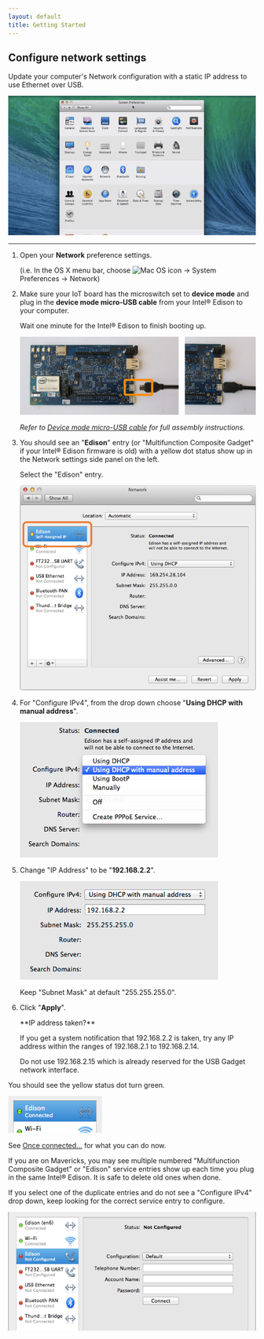 ```yaml
---
layout: default
title: Getting Started
---
```


## Configure network settings

Update your computer's Network configuration with a static IP address to use Ethernet over USB.

![Animated gif: configuring DHCP IP address in Mac Network settings](images/configure_mac_network-animated.gif)

---

1. Open your **Network** preference settings.

    (i.e. In the OS X menu bar, choose ![Mac OS icon](../../../../img/icons/os_icon_mac.png) → System Preferences → Network)

2. Make sure your IoT board has the microswitch set to **device mode** and plug in the **device mode micro-USB cable** from your Intel® Edison to your computer. 

    Wait one minute for the Intel® Edison to finish booting up.

    ![Micro-USB cable being plugged into the top micro-USB connector](../../../assembly/arduino_expansion_board/images/device_mode-usb_cable-before_after.png)

    _Refer to [Device mode micro-USB cable](../../../assembly/arduino_expansion_board/details-device_mode_cable.html) for full assembly instructions._

3. You should see an "**Edison**" entry (or "Multifunction Composite Gadget" if your Intel® Edison firmware is old) with a yellow dot status show up in the Network settings side panel on the left. 

    Select the "Edison" entry.

    ![Edison entry with yellow dot status](images/network_settings-edison_yellow_dot.png)

4. For "Configure IPv4", from the drop down choose "**Using DHCP with manual address**".

    ![Choose "Using DHCP with manual address" from drop down](images/network_settings-dhcp_manual_address.png) 

5. Change "IP Address" to be "**192.168.2.2**".

    ![Change IP Address to be 192.168.2.2](images/network_settings-ip_19216822.png)

    Keep "Subnet Mask" at default "255.255.255.0".

6. Click "**Apply**". 

    <div class="callout troubleshooting" markdown="1">
    **IP address taken?**

    If you get a system notification that 192.168.2.2 is taken, try any IP address within the ranges of 192.168.2.1 to 192.168.2.14. 

    Do not use 192.168.2.15 which is already reserved for the USB Gadget network interface.
    </div>

<div class="callout done" markdown="1">
You should see the yellow status dot turn green. 

![Edison entry with green dot status](images/network_settings-edison_green_dot.png)

See [Once connected...](../shared/once_connected.html) for what you can do now.
</div>

<div class="callout info" markdown="1">
If you are on Mavericks, you may see multiple numbered "Multifunction Composite Gadget" or "Edison" service entries show up each time you plug in the same Intel® Edison. It is safe to delete old ones when done.

If you select one of the duplicate entries and do not see a "Configure IPv4" drop down, keep looking for the correct service entry to configure.

![An Edison entry that doesn't have a Configure IPv4 drop down](images/network_settings-multiple_edison_entries.png)
</div>